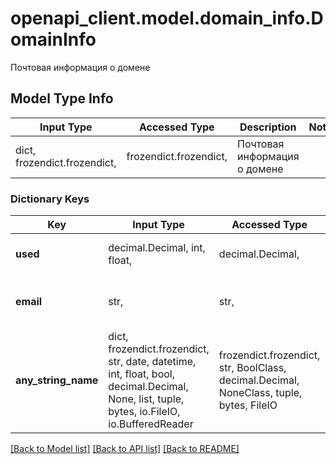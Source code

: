 # openapi_client.model.domain_info.DomainInfo

Почтовая информация о домене

## Model Type Info
Input Type | Accessed Type | Description | Notes
------------ | ------------- | ------------- | -------------
dict, frozendict.frozendict,  | frozendict.frozendict,  | Почтовая информация о домене | 

### Dictionary Keys
Key | Input Type | Accessed Type | Description | Notes
------------ | ------------- | ------------- | ------------- | -------------
**used** | decimal.Decimal, int, float,  | decimal.Decimal,  | Использованное место на почте (в Мб). | 
**email** | str,  | str,  | Адрес для сбора почты с ошибочных ящиков | 
**any_string_name** | dict, frozendict.frozendict, str, date, datetime, int, float, bool, decimal.Decimal, None, list, tuple, bytes, io.FileIO, io.BufferedReader | frozendict.frozendict, str, BoolClass, decimal.Decimal, NoneClass, tuple, bytes, FileIO | any string name can be used but the value must be the correct type | [optional]

[[Back to Model list]](../../README.md#documentation-for-models) [[Back to API list]](../../README.md#documentation-for-api-endpoints) [[Back to README]](../../README.md)

